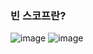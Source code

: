 ### 빈 스코프란?

![image](https://user-images.githubusercontent.com/40969203/104138734-6318ff00-53e9-11eb-9698-3ee48038d823.png)
![image](https://user-images.githubusercontent.com/40969203/104138737-6c09d080-53e9-11eb-9af9-25efb94b3477.png)


